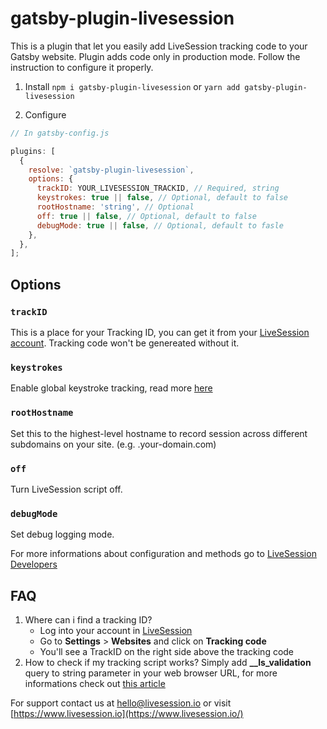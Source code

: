 # gatsby-plugin-livesession

This is a plugin that let you easily add LiveSession tracking code to your Gatsby website.
Plugin adds code only in production mode.
Follow the instruction to configure it properly.

1. Install
   `npm i gatsby-plugin-livesession` or `yarn add gatsby-plugin-livesession`

2. Configure

```javascript
// In gatsby-config.js

plugins: [
  {
    resolve: `gatsby-plugin-livesession`,
    options: {
      trackID: YOUR_LIVESESSION_TRACKID, // Required, string
      keystrokes: true || false, // Optional, default to false
      rootHostname: 'string', // Optional
      off: true || false, // Optional, default to false
      debugMode: true || false, // Optional, default to fasle
    },
  },
];
```

## Options

### `trackID`

This is a place for your Tracking ID, you can get it from your [LiveSession account](https://app.livesession.io/).
Tracking code won't be genereated without it.

### `keystrokes`

Enable global keystroke tracking, read more [here](https://livesession.io/help/how-to-record-keystrokes/)

### `rootHostname`

Set this to the highest-level hostname to record session across different subdomains on your site. (e.g. .your-domain.com)

### `off`

Turn LiveSession script off.

### `debugMode`

Set debug logging mode.

For more informations about configuration and methods go to [LiveSession Developers](https://developers.labs.livesession.io/)

## FAQ

1. Where can i find a tracking ID?
   - Log into your account in [LiveSession](https://app.livesession.io/)
   - Go to **Settings** > **Websites** and click on **Tracking code**
   - You'll see a TrackID on the right side above the tracking code
2. How to check if my tracking script works?
   Simply add **\_\_ls_validation** query to string parameter in your web browser URL, for more informations check out [this article](https://livesession.io/help/how-to-check-if-my-tracking-script-works/)

For support contact us at [hello@livesession.io](mailto:hello@livesession.io) or visit [https://www.livesession.io](https://www.livesession.io/)
